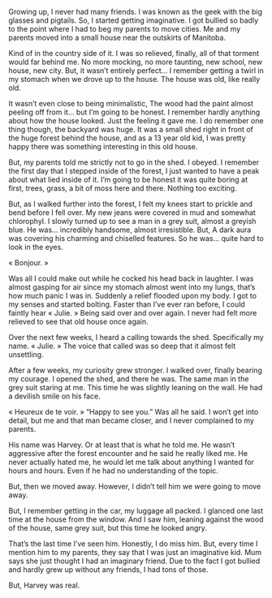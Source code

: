 
Growing up, I never had many friends. I was known as the geek with the big glasses and pigtails.
So, I started getting imaginative.
I got bullied so badly to the point where I had to beg my parents to move cities.
Me and my parents moved into a small house near the outskirts of Manitoba.


Kind of in the country side of it.
I was so relieved, finally, all of that torment would far behind me.
No more mocking, no more taunting, new school, new house, new city.
But, it wasn’t entirely perfect…
I remember getting a twirl in my stomach when we drove up to the house.
The house was old, like really old.


It wasn’t even close to being minimalistic, The wood had the paint almost peeling off from it… but I’m going to be honest.
I remember hardly anything about how the house looked.
Just the feeling it gave me.
I do remember one thing though, the backyard was huge.
It was a small shed right in front of the huge forest behind the house, and as a 13 year old kid, I was pretty happy there was something interesting in this old house.



But, my parents told me strictly not to go in the shed.
I obeyed.
I remember the first day that I stepped inside of the forest, I just wanted to have a peak about what lied inside of it. I’m going to be honest it was quite boring at first, trees, grass, a bit of moss here and there.
Nothing too exciting.



But, as I walked further into the forest, I felt my knees start to prickle and bend before I fell over.
My new jeans were covered in mud and somewhat chlorophyl.
I slowly turned up to see a man in a grey suit, almost a greyish blue.
He was… incredibly handsome, almost irresistible. 
But, A dark aura was covering his charming and chiselled features.
So he was… quite hard to look in the eyes.


« Bonjour. »


Was all I could make out while he cocked his head back in laughter.
I was almost gasping for air since my stomach almost went into my lungs, that’s how much panic I was in.
Suddenly a relief flooded upon my body.
I got to my senses and started bolting.
Faster than I’ve ever ran before, I could faintly hear « Julie. »
Being said over and over again.
I never had felt more relieved to see that old house once again.



Over the next few weeks, I heard a calling towards the shed.
Specifically my name.
« Julie. »
The voice that called was so deep that it almost felt unsettling.



After a few weeks, my curiosity grew stronger.
I walked over, finally bearing my courage.
I opened the shed, and there he was.
The same man in the grey suit staring at me.
This time he was slightly leaning on the wall.
He had a devilish smile on his face.



« Heureux de te voir. »
“Happy to see you.”
Was all he said.
I won’t get into detail, but me and that man became closer, and I never complained to my parents.


His name was Harvey.
Or at least that is what he told me.
He wasn’t aggressive after the forest encounter and he said he really liked me.
He never actually hated me, he would let me talk about anything I wanted for hours and hours. Even if he had no understanding of the topic.


But, then we moved away.
However, I didn’t tell him we were going to move away.


But, I remember getting in the car, my luggage all packed.
I glanced one last time at the house from the window.
And I saw him, leaning against the wood of the house, same grey suit, but this time he looked angry.


That’s the last time I’ve seen him.
Honestly, I do miss him.
But, every time I mention him to my parents, they say that I was just an imaginative kid.
Mum says she just thought I had an imaginary friend. Due to the fact I got bullied and hardly grew up without any friends, I had tons of those.


But, Harvey was real.